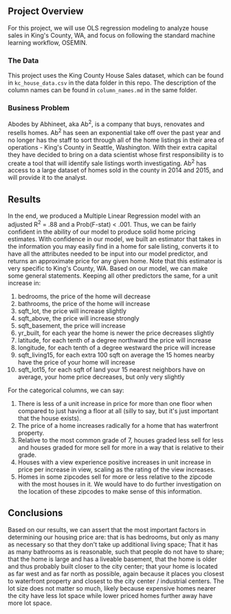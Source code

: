 ## Project Overview

For this project, we will use OLS regression modeling to analyze house sales in King's County, WA, and focus on following the standard machine learning workflow, OSEMIN.

### The Data

This project uses the King County House Sales dataset, which can be found in  `kc_house_data.csv` in the data folder in this repo. The description of the column names can be found in `column_names.md` in the same folder.

### Business Problem

Abodes by Abhineet, aka Ab<sup>2</sup>, is a company that buys, renovates and resells homes. Ab<sup>2</sup> has seen an exponential take off over the past year and no longer has the staff to sort through all of the home listings in their area of operations - King's County in Seattle, Washington. With their extra capital they have decided to bring on a data scientist whose first responsibility is to create a tool that will identify sale listings worth investigating. Ab<sup>2</sup> has access to a large dataset of homes sold in the county in 2014 and 2015, and will provide it to the analyst.

## Results

In the end, we produced a Multiple Linear Regression model with an adjusted R<sup>2</sup> = .88 and a Prob(F-stat) < .001. Thus, we can be fairly confident in the ability of our model to produce solid home pricing estimates. With confidence in our model, we built an estimator that takes in the information you may easily find in a home for sale listing, converts it to have all the attributes needed to be input into our model predictor, and returns an approximate price for any given home. Note that this estimator is very specific to King's County, WA. Based on our model, we can make some general statements. Keeping all other predictors the same, for a unit increase in:

1. bedrooms, the price of the home will decrease
2. bathrooms, the price of the home will increase
3. sqft_lot, the price will increase slightly
4. sqft_above, the price will increase strongly
5. sqft_basement, the price will increase
6. yr_built, for each year the home is newer the price decreases slightly
7. latitude, for each tenth of a degree northward the price will increase
8. longitude, for each tenth of a degree westward the price will increase
9. sqft_living15, for each extra 100 sqft on average the 15 homes nearby have the price of your home will increase
10. sqft_lot15, for each sqft of land your 15 nearest neighbors have on average, your home price decreases, but only very slightly

For the categorical columns, we can say:

1. There is less of a unit increase in price for more than one floor when compared to just having a floor at all (silly to say, but it's just important that the house exists).
2. The price of a home increases radically for a home that has waterfront property.
3. Relative to the most common grade of 7, houses graded less sell for less and houses graded for more sell for more in a way that is relative to their grade.
4. Houses with a view experience positive increases in unit increase in price per increase in view, scaling as the rating of the view increases.
5. Homes in some zipcodes sell for more or less relative to the zipcode with the most houses in it. We would have to do further investigation on the location of these zipcodes to make sense of this information.

## Conclusions

Based on our results, we can assert that the most important factors in determining our housing price are: that is has bedrooms, but only as many as necessary so that they don't take up additional living space; That it has as many bathrooms as is reasonable, such that people do not have to share; that the home is large and has a liveable basement, that the home is older and thus probably built closer to the city center; that your home is located as far west and as far north as possible, again because it places you closest to waterfront property and closest to the city center / industrial centers. The lot size does not matter so much, likely because expensive homes nearer the city have less lot space while lower priced homes further away have more lot space. 
